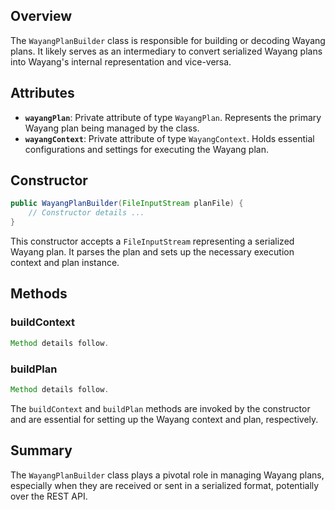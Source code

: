 <!--
  Licensed to the Apache Software Foundation (ASF) under one or more
  contributor license agreements.  See the NOTICE file distributed with
  this work for additional information regarding copyright ownership.
  The ASF licenses this file to You under the Apache License, Version 2.0
  (the "License"); you may not use this file except in compliance with
  the License.  You may obtain a copy of the License at

      http://www.apache.org/licenses/LICENSE-2.0

  Unless required by applicable law or agreed to in writing, software
  distributed under the License is distributed on an "AS IS" BASIS,
  WITHOUT WARRANTIES OR CONDITIONS OF ANY KIND, either express or implied.
  See the License for the specific language governing permissions and
  limitations under the License.
-->
## Overview

The `WayangPlanBuilder` class is responsible for building or decoding Wayang plans. It likely serves as an intermediary to convert serialized Wayang plans into Wayang's internal representation and vice-versa.

## Attributes

- **`wayangPlan`**: Private attribute of type `WayangPlan`. Represents the primary Wayang plan being managed by the class.
- **`wayangContext`**: Private attribute of type `WayangContext`. Holds essential configurations and settings for executing the Wayang plan.

## Constructor

```java
public WayangPlanBuilder(FileInputStream planFile) {
    // Constructor details ...
}
```

This constructor accepts a `FileInputStream` representing a serialized Wayang plan. It parses the plan and sets up the necessary execution context and plan instance.

## Methods

### buildContext

```java
Method details follow.
```

### buildPlan

```java
Method details follow.
```

The `buildContext` and `buildPlan` methods are invoked by the constructor and are essential for setting up the Wayang context and plan, respectively.

## Summary

The `WayangPlanBuilder` class plays a pivotal role in managing Wayang plans, especially when they are received or sent in a serialized format, potentially over the REST API.

